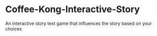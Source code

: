 # Coffee-Kong-Interactive-Story
An interactive story text game that influences the story based on your choices
